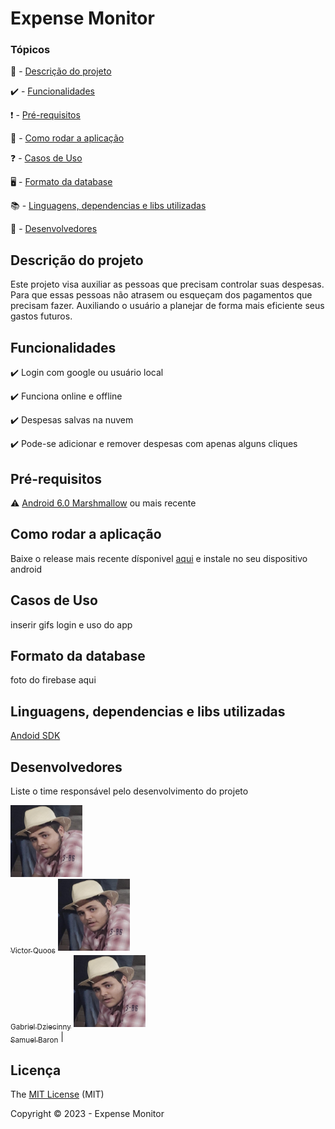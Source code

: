 
<h1>Expense Monitor</h1> 

### Tópicos 

📓 - [Descrição do projeto](#descrição-do-projeto)

✔️ - [Funcionalidades](#funcionalidades)

❗ - [Pré-requisitos](#pré-requisitos)

🏃 - [Como rodar a aplicação](#como-rodar-a-aplicação)

❓ - [Casos de Uso](#casos-de-uso)

🖥️ - [Formato da database](#formato-da-database)

📚 - [Linguagens, dependencias e libs utilizadas](#Linguagens,-dependencias-e-libs-utilizadas)

🧍 - [Desenvolvedores](#Desenvolvedores)

## Descrição do projeto 


 Este projeto visa auxiliar as pessoas que precisam controlar suas despesas. Para que essas pessoas não atrasem ou esqueçam dos pagamentos que precisam fazer. Auxiliando o usuário a planejar de forma mais eficiente seus gastos futuros.

## Funcionalidades


✔️ Login com google ou usuário local  

✔️ Funciona online e offline

✔️ Despesas salvas na nuvem

✔️ Pode-se adicionar e remover despesas com apenas alguns cliques

## Pré-requisitos


⚠️ [Android 6.0 Marshmallow](https://www.android.com/intl/pt-BR_br/versions/marshmallow-6-0/) ou mais recente

## Como rodar a aplicação


Baixe o release mais recente dísponivel [aqui]() e instale no seu dispositivo android

## Casos de Uso


inserir gifs login e uso do app

## Formato da database


foto do firebase aqui

## Linguagens, dependencias e libs utilizadas


[Andoid SDK]()

## Desenvolvedores


Liste o time responsável pelo desenvolvimento do projeto

[<img src="./images/sasa.jpeg" width=115><br><sub>Victor Quoos</sub>](https://github.com/Diana-ops) [<img src="./images/sasa.jpeg" width=115><br><sub>Gabriel Dziecinny</sub>](https://github.com/Diana-ops) [<img src="./images/sasa.jpeg" width=115><br><sub>Samuel Baron</sub>](https://github.com/Diana-ops) |

## Licença 


The [MIT License]() (MIT)

Copyright :copyright: 2023 - Expense Monitor
